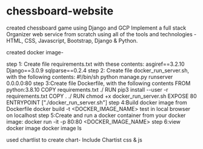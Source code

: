 # chessboard-website

created chessboard game using Django and GCP
Implement a full stack Organizer web service from scratch using all of the tools and technologies - HTML, CSS, Javascript, Bootstrap, Django & Python.

created docker image-

  step 1:  Create file requirements.txt with these contents:
    asgiref==3.2.10
    Django==3.0.9
    sqlparse==0.2.4
  step 2: Create file docker_run_server.sh, with the following contents:
    #!/bin/sh
    python manage.py runserver 0.0.0.0:80
  step 3:Create file Dockerfile, with the following contents
    FROM python:3.8.10
    COPY requirements.txt ./
    RUN pip3 install --user -r requirements.txt
    COPY . ./
    RUN chmod +x docker_run_server.sh
    EXPOSE 80
    ENTRYPOINT ["./docker_run_server.sh"]
   step 4:Build docker image from Dockerfile
    docker build -t <DOCKER_IMAGE_NAME> 
    test in local browser on localhost
   step 5:Create and run a docker container from your docker image:
    docker run -it -p 80:80 <DOCKER_IMAGE_NAME>
   step 6:view docker image
    docker image ls
    
used chartlist to create chart- 
  Include Chartist css & js
  <link rel="stylesheet" href="//cdn.jsdelivr.net/chartist.js/latest/chartist.min.css">
  <script src="//cdn.jsdelivr.net/chartist.js/latest/chartist.min.js">
  
Deployed website to Google Cloud Platform
